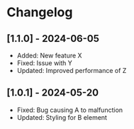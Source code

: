 # Changelog

## [1.1.0] - 2024-06-05
- Added: New feature X
- Fixed: Issue with Y
- Updated: Improved performance of Z

## [1.0.1] - 2024-05-20
- Fixed: Bug causing A to malfunction
- Updated: Styling for B element
